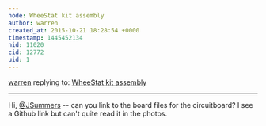 ```yaml
---
node: WheeStat kit assembly
author: warren
created_at: 2015-10-21 18:28:54 +0000
timestamp: 1445452134
nid: 11020
cid: 12772
uid: 1
---
```




[warren](../profile/warren) replying to: [WheeStat kit assembly](../notes/JSummers/08-07-2014/wheestat-kit-assembly)

----
Hi, [@JSummers](/profile/JSummers) -- can you link to the board files for the circuitboard? I see a Github link but can't quite read it in the photos. 
